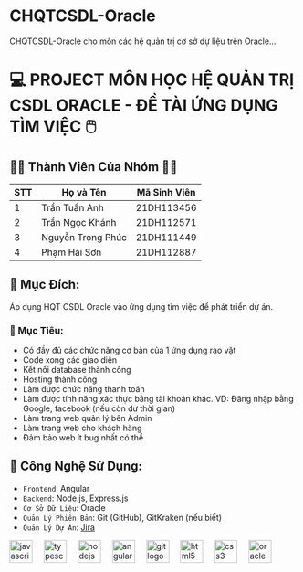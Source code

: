 # CHQTCSDL-Oracle
CHQTCSDL-Oracle cho môn các hệ quản trị cơ sở dự liệu trên Oracle...
# :computer: **PROJECT MÔN HỌC HỆ QUẢN TRỊ CSDL ORACLE - ĐỀ TÀI ỨNG DỤNG TÌM VIỆC** :computer_mouse:

## :man_technologist: **Thành Viên Của Nhóm** :woman_technologist:
|STT    | Họ và Tên          | Mã Sinh Viên |
|---    |--------------------|--------------|
|1    | Trần Tuấn Anh | 21DH113456   |
|2    | Trần Ngọc Khánh   | 21DH112571   |
|3    | Nguyễn Trọng Phúc | 21DH111449   |
|4    | Phạm Hải Sơn   | 21DH112887   |

## :dart: **Mục Đích:** 
Áp dụng HQT CSDL Oracle vào ứng dụng tìm việc để phát triển dự án.

### :pushpin: Mục Tiêu: 
- Có đầy đủ các chức năng cơ bản của 1 ứng dụng rao vặt
- Code xong các giao diện 
- Kết nối database thành công
- Hosting thành công
- Làm được chức năng thanh toán
- Làm được tính năng xác thực bằng tài khoản khác. VD: Đăng nhập bằng Google, facebook (nếu còn dư thời gian)
- Làm trang web quản lý bên Admin
- Làm trang web cho khách hàng
- Đảm bảo web ít bug nhất có thể

## :toolbox: **Công Nghệ Sử Dụng:**
- `Frontend`: Angular
- `Backend`: Node.js, Express.js
- `Cơ Sở Dữ Liệu`: Oracle
- `Quản Lý Phiên Bản`: Git (GitHub), GitKraken (nếu biết)
- `Quản Lý Dự Án`: [Jira](https://ttazip2003.atlassian.net/jira/software/projects/CHQTCO/boards/4)
<div align="left">
  <img src="https://cdn.jsdelivr.net/gh/devicons/devicon/icons/javascript/javascript-original.svg" height="40" alt="javascript logo"  />
  <img width="12" />
  <img src="https://cdn.jsdelivr.net/gh/devicons/devicon/icons/typescript/typescript-original.svg" height="40" alt="typescript logo"  />
  <img width="12" />
  <img src="https://cdn.jsdelivr.net/gh/devicons/devicon/icons/nodejs/nodejs-original.svg" height="40" alt="nodejs logo"  />
  <img width="12" />
  <img src="https://cdn.jsdelivr.net/gh/devicons/devicon/icons/angularjs/angularjs-original.svg" height="40" alt="angularjs logo"  />
  <img width="12" />
  <img src="https://cdn.jsdelivr.net/gh/devicons/devicon/icons/git/git-original.svg" height="40" alt="git logo"  />
  <img width="12" />
  <img src="https://cdn.jsdelivr.net/gh/devicons/devicon/icons/html5/html5-original.svg" height="40" alt="html5 logo"  />
  <img width="12" />
  <img src="https://cdn.jsdelivr.net/gh/devicons/devicon/icons/css3/css3-original.svg" height="40" alt="css3 logo"  />
  <img width="12" />
  <img src="https://cdn.jsdelivr.net/gh/devicons/devicon/icons/oracle/oracle-original.svg" height="40" alt="oracle logo"  />
  <img width="12" />
</div>
